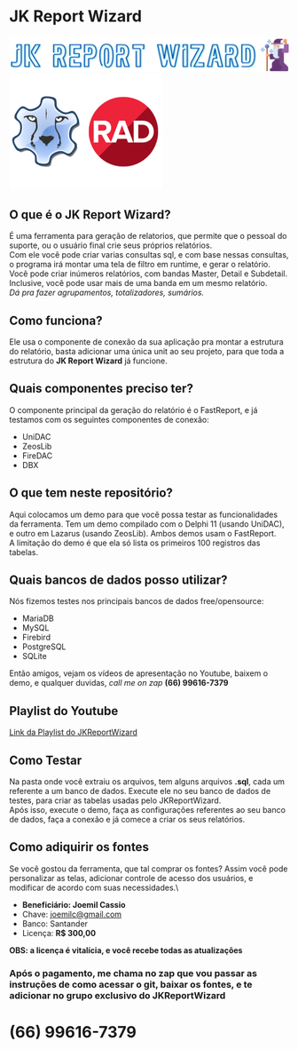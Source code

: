 # JK Report Wizard

![Logo](https://github.com/joemilc/JKReportWizardDemo/blob/main/jkrptwzrd.png "Logo")\
![DelphiLaz](https://github.com/joemilc/JKReportWizardDemo/blob/main/lazarus_delphi2.png "DelphiLaz")
## O que é o JK Report Wizard?
É uma ferramenta para geração de relatorios, que permite que o pessoal do suporte, ou o usuário final crie seus próprios relatórios.\
Com ele você pode criar varias consultas sql, e com base nessas consultas, o programa irá montar uma tela de filtro em runtime, e gerar o relatório.\
Você pode criar inúmeros relatórios, com bandas Master, Detail e Subdetail.\
Inclusive, você pode usar mais de uma banda em um mesmo relatório.\
*Dá pra fazer agrupamentos, totalizadores, sumários.*

## Como funciona?
Ele usa o componente de conexão da sua aplicação pra montar a estrutura do relatório, basta adicionar uma única unit ao seu projeto, para que toda a estrutura do **JK Report Wizard** já funcione.

## Quais componentes preciso ter?
O componente principal da geração do relatório é o FastReport, e já testamos com os seguintes componentes de conexão:
- UniDAC
- ZeosLib
- FireDAC
- DBX

## O que tem neste repositório?
Aqui colocamos um demo para que você possa testar as funcionalidades da ferramenta. Tem um demo compilado com o Delphi 11 (usando UniDAC), e outro em Lazarus (usando ZeosLib). Ambos demos usam o FastReport.\
A limitação do demo é que ela só lista os primeiros 100 registros das tabelas.

## Quais bancos de dados posso utilizar?
Nós fizemos testes nos principais bancos de dados free/opensource:
- MariaDB
- MySQL
- Firebird
- PostgreSQL
- SQLite

Então amigos, vejam os vídeos de apresentação no Youtube, baixem o demo, e qualquer duvidas, *call me on zap*  **(66) 99616-7379**

## Playlist do Youtube
[Link da Playlist do JKReportWizard](https://www.youtube.com/playlist?list=PLNuUABMSGP_SJCSWMPFzbugMQLgaVZTPI "Link da Playlist do JKReportWizard")

## Como Testar
Na pasta onde você extraiu os arquivos, tem alguns arquivos **.sql**, cada um referente a um banco de dados. Execute ele no seu banco de dados de testes, para criar as tabelas usadas pelo JKReportWizard.\
Após isso, execute o demo, faça as configurações referentes ao seu banco de dados, faça a conexão e já comece a criar os seus relatórios.

## Como adiquirir os fontes
Se você gostou da ferramenta, que tal comprar os fontes? Assim você pode personalizar as telas, adicionar controle de acesso dos usuários, e modificar de acordo com suas necessidades.\

- **Beneficiário: Joemil Cassio**
- Chave: joemilc@gmail.com
- Banco: Santander
- Licença: **R$ 300,00**

**OBS: a licença é vitalícia, e você recebe todas as atualizações**

### Após o pagamento, me chama no zap que vou passar as instruções de como acessar o git, baixar os fontes, e te adicionar no grupo exclusivo do **JKReportWizard**
# (66) 99616-7379

